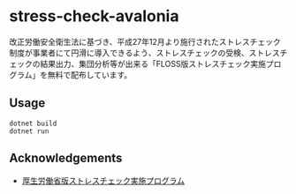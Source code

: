 # stress-check-avalonia

改正労働安全衛生法に基づき、平成27年12月より施行されたストレスチェック制度が事業者にて円滑に導入できるよう、ストレスチェックの受検、ストレスチェックの結果出力、集団分析等が出来る「FLOSS版ストレスチェック実施プログラム」を無料で配布しています。

## Usage

```consol
dotnet build
dotnet run
```

## Acknowledgements

- [厚生労働省版ストレスチェック実施プログラム](https://stresscheck.mhlw.go.jp/)